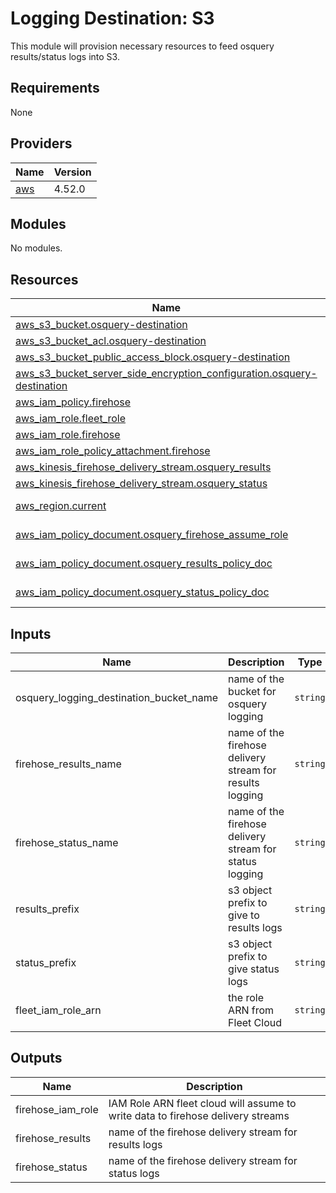 # Logging Destination: S3
This module will provision necessary resources to feed osquery results/status logs into S3.

## Requirements

None

## Providers

| Name                                              | Version |
|---------------------------------------------------|---------|
| <a name="provider_aws"></a> [aws](#provider\_aws) | 4.52.0  |

## Modules

No modules.

## Resources

| Name                                                                                                                                                                                                 | Type        |
|------------------------------------------------------------------------------------------------------------------------------------------------------------------------------------------------------|-------------|
| [aws_s3_bucket.osquery-destination](https://registry.terraform.io/providers/hashicorp/aws/latest/docs/resources/s3_bucket)                                                                           | resource    |
| [aws_s3_bucket_acl.osquery-destination](https://registry.terraform.io/providers/hashicorp/aws/latest/docs/resources/s3_bucket_acl)                                                                   | resource    |
| [aws_s3_bucket_public_access_block.osquery-destination](https://registry.terraform.io/providers/hashicorp/aws/latest/docs/resources/s3_bucket_public_access_block)                                   | resource    |
| [aws_s3_bucket_server_side_encryption_configuration.osquery-destination](https://registry.terraform.io/providers/hashicorp/aws/latest/docs/resources/s3_bucket_server_side_encryption_configuration) | resource    |
| [aws_iam_policy.firehose](https://registry.terraform.io/providers/hashicorp/aws/latest/docs/resources/iam_policy)                                                                                    | resource    |
| [aws_iam_role.fleet_role](https://registry.terraform.io/providers/hashicorp/aws/latest/docs/resources/iam_role)                                                                                      | resource    |
| [aws_iam_role.firehose](https://registry.terraform.io/providers/hashicorp/aws/latest/docs/resources/iam_role)                                                                                        | resource    |
| [aws_iam_role_policy_attachment.firehose](https://registry.terraform.io/providers/hashicorp/aws/latest/docs/resources/iam_role_policy_attachment)                                                    | resource    |
| [aws_kinesis_firehose_delivery_stream.osquery_results](https://registry.terraform.io/providers/hashicorp/aws/latest/docs/resources/kinesis_firehose_delivery_stream)                                 | resource    |
| [aws_kinesis_firehose_delivery_stream.osquery_status](https://registry.terraform.io/providers/hashicorp/aws/latest/docs/resources/kinesis_firehose_delivery_stream)                                  | resource    |
| [aws_region.current](https://registry.terraform.io/providers/hashicorp/aws/latest/docs/data-sources/region)                                                                                          | data source |
| [aws_iam_policy_document.osquery_firehose_assume_role](https://registry.terraform.io/providers/hashicorp/aws/latest/docs/data-sources/iam_policy_document)                                           | data source |
| [aws_iam_policy_document.osquery_results_policy_doc](https://registry.terraform.io/providers/hashicorp/aws/latest/docs/data-sources/iam_policy_document)                                             | data source |
| [aws_iam_policy_document.osquery_status_policy_doc](https://registry.terraform.io/providers/hashicorp/aws/latest/docs/data-sources/iam_policy_document)                                              | data source |

## Inputs

| Name                                    | Description                                              | Type     | Default             | Required |
|-----------------------------------------|----------------------------------------------------------|----------|---------------------|:--------:|
| osquery_logging_destination_bucket_name | name of the bucket for osquery logging                   | `string` | no default provided |   yes    |
| firehose_results_name                   | name of the firehose delivery stream for results logging | `string` | `osquery_results`   |    no    |
| firehose_status_name                    | name of the firehose delivery stream for status logging  | `string` | `osquery_status`    |    no    |
| results_prefix                          | s3 object prefix to give to results logs                 | `string` | `results/`          |    no    |
| status_prefix                           | s3 object prefix to give status logs                     | `string` | `status/`           |    no    |
| fleet_iam_role_arn                      | the role ARN from Fleet Cloud                            | `string` | no default provided |   yes    |



## Outputs

| Name              | Description                                                                     |
|-------------------|---------------------------------------------------------------------------------|
| firehose_iam_role | IAM Role ARN fleet cloud will assume to write data to firehose delivery streams |
| firehose_results  | name of the firehose delivery stream for results logs                           |
| firehose_status   | name of the firehose delivery stream for status logs                            |
